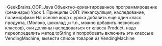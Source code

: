 -GeekBrains_OOP_Java
Объектно-ориентированное программирование (семинары)
Урок 1. Принципы ООП: Инкапсуляция, наследование, полиморфизм
На основе кода с урока добавить еще один класс продукта, (Молоко, шоколад ,и т.п., можно добавить несколько классов), они должны наследоваться от класса Product, надо переопределить метод toString и попробовать включить эти классы в VendingMachine, вывести список товаров из VendingMachine
